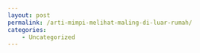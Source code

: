 ```yaml
---
layout: post
permalink: /arti-mimpi-melihat-maling-di-luar-rumah/
categories:
    - Uncategorized
---
```


